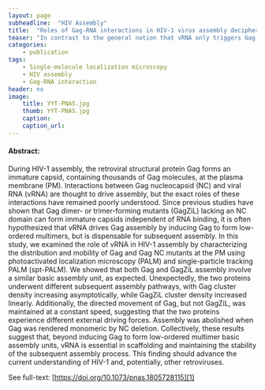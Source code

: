 ```yaml
---
layout: page
subheadline:  "HIV Assembly"
title:  "Roles of Gag-RNA interactions in HIV-1 virus assembly deciphered by single-molecule localization microscopy"
teaser: "In contrast to the general notion that vRNA only triggers Gag assembly and is dispensable for subsequent assembly, we found that vRNA is indispensable throughout assembly, scaffolding the formation of assembly intermediates and maintaining their architectures via balancing of external forces acting on the assembly environment. "
categories:
    - publication
tags:
    - Single-molecule localization microscopy
    - HIV assembly
    - Gag-RNA interaction
header: no
image:
    title: YYT-PNAS.jpg
    thumb: YYT-PNAS.jpg
    caption: 
    caption_url: 
---
```



#### Abstract:

During HIV-1 assembly, the retroviral structural protein Gag forms an immature capsid, containing thousands of Gag molecules, at the plasma membrane (PM). Interactions between Gag nucleocapsid (NC) and viral RNA (vRNA) are thought to drive assembly, but the exact roles of these interactions have remained poorly understood. Since previous studies have shown that Gag dimer- or trimer-forming mutants (GagZiL) lacking an NC domain can form immature capsids independent of RNA binding, it is often hypothesized that vRNA drives Gag assembly by inducing Gag to form low-ordered multimers, but is dispensable for subsequent assembly. In this study, we examined the role of vRNA in HIV-1 assembly by characterizing the distribution and mobility of Gag and Gag NC mutants at the PM using photoactivated localization microscopy (PALM) and single-particle tracking PALM (spt-PALM). We showed that both Gag and GagZiL assembly involve a similar basic assembly unit, as expected. Unexpectedly, the two proteins underwent different subsequent assembly pathways, with Gag cluster density increasing asymptotically, while GagZiL cluster density increased linearly. Additionally, the directed movement of Gag, but not GagZiL, was maintained at a constant speed, suggesting that the two proteins experience different external driving forces. Assembly was abolished when Gag was rendered monomeric by NC deletion. Collectively, these results suggest that, beyond inducing Gag to form low-ordered multimer basic assembly units, vRNA is essential in scaffolding and maintaining the stability of the subsequent assembly process. This finding should advance the current understanding of HIV-1 and, potentially, other retroviruses.

See full-text: [https://doi.org/10.1073/pnas.1805728115][1]

 [1]: https://doi.org/10.1073/pnas.1805728115
